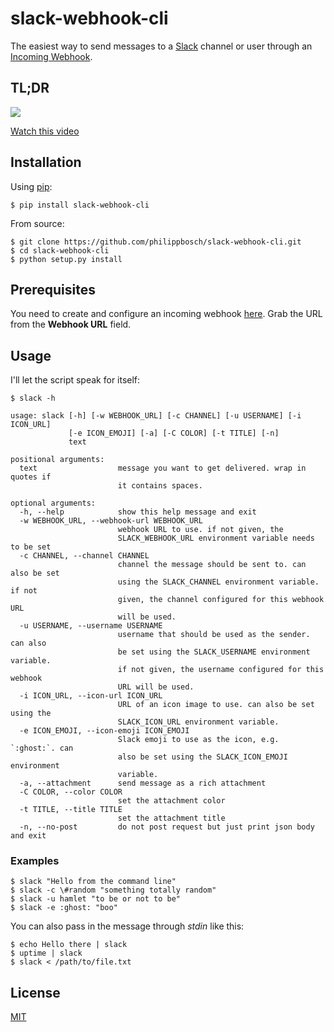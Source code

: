 slack-webhook-cli
=================

The easiest way to send messages to a [Slack](https://slack.com/) channel or
user through an [Incoming Webhook](https://api.slack.com/incoming-webhooks).

## TL;DR

![](http://c.pb.io/bg7n/Screen%20Shot%202015-06-18%20at%2010.25.37.png)

[Watch this video](https://vimeo.com/131061395)

## Installation

Using [pip](https://pip.pypa.io/):

```shell
$ pip install slack-webhook-cli
```

From source:

```shell
$ git clone https://github.com/philippbosch/slack-webhook-cli.git
$ cd slack-webhook-cli
$ python setup.py install
```


## Prerequisites

You need to create and configure an incoming webhook [here](https://my.slack.com/services/new/incoming-webhook/). Grab the URL from
the **Webhook URL** field.


## Usage

I'll let the script speak for itself:

```
$ slack -h

usage: slack [-h] [-w WEBHOOK_URL] [-c CHANNEL] [-u USERNAME] [-i ICON_URL]
             [-e ICON_EMOJI] [-a] [-C COLOR] [-t TITLE] [-n]
             text

positional arguments:
  text                  message you want to get delivered. wrap in quotes if
                        it contains spaces.

optional arguments:
  -h, --help            show this help message and exit
  -w WEBHOOK_URL, --webhook-url WEBHOOK_URL
                        webhook URL to use. if not given, the
                        SLACK_WEBHOOK_URL environment variable needs to be set
  -c CHANNEL, --channel CHANNEL
                        channel the message should be sent to. can also be set
                        using the SLACK_CHANNEL environment variable. if not
                        given, the channel configured for this webhook URL
                        will be used.
  -u USERNAME, --username USERNAME
                        username that should be used as the sender. can also
                        be set using the SLACK_USERNAME environment variable.
                        if not given, the username configured for this webhook
                        URL will be used.
  -i ICON_URL, --icon-url ICON_URL
                        URL of an icon image to use. can also be set using the
                        SLACK_ICON_URL environment variable.
  -e ICON_EMOJI, --icon-emoji ICON_EMOJI
                        Slack emoji to use as the icon, e.g. `:ghost:`. can
                        also be set using the SLACK_ICON_EMOJI environment
                        variable.
  -a, --attachment      send message as a rich attachment
  -C COLOR, --color COLOR
                        set the attachment color
  -t TITLE, --title TITLE
                        set the attachment title
  -n, --no-post         do not post request but just print json body and exit
```

### Examples

```shell
$ slack "Hello from the command line"
$ slack -c \#random "something totally random"
$ slack -u hamlet "to be or not to be"
$ slack -e :ghost: "boo"
```

You can also pass in the message through _stdin_ like this:

```shell
$ echo Hello there | slack
$ uptime | slack
$ slack < /path/to/file.txt
```


## License

[MIT](http://philippbosch.mit-license.org/)
